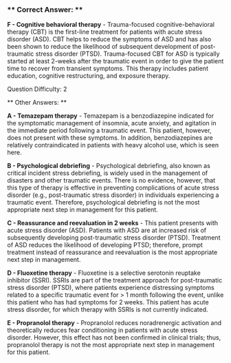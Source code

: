 ### ** Correct Answer: **

**F - Cognitive behavioral therapy** - Trauma-focused cognitive-behavioral therapy (CBT) is the first-line treatment for patients with acute stress disorder (ASD). CBT helps to reduce the symptoms of ASD and has also been shown to reduce the likelihood of subsequent development of post-traumatic stress disorder (PTSD). Trauma-focused CBT for ASD is typically started at least 2-weeks after the traumatic event in order to give the patient time to recover from transient symptoms. This therapy includes patient education, cognitive restructuring, and exposure therapy.

Question Difficulty: 2

** Other Answers: **

**A - Temazepam therapy** - Temazepam is a benzodiazepine indicated for the symptomatic management of insomnia, acute anxiety, and agitation in the immediate period following a traumatic event. This patient, however, does not present with these symptoms. In addition, benzodiazepines are relatively contraindicated in patients with heavy alcohol use, which is seen here.

**B - Psychological debriefing** - Psychological debriefing, also known as critical incident stress debriefing, is widely used in the management of disasters and other traumatic events. There is no evidence, however, that this type of therapy is effective in preventing complications of acute stress disorder (e.g., post-traumatic stress disorder) in individuals experiencing a traumatic event. Therefore, psychological debriefing is not the most appropriate next step in management for this patient.

**C - Reassurance and reevaluation in 2 weeks** - This patient presents with acute stress disorder (ASD). Patients with ASD are at increased risk of subsequently developing post-traumatic stress disorder (PTSD). Treatment of ASD reduces the likelihood of developing PTSD; therefore, prompt treatment instead of reassurance and reevaluation is the most appropriate next step in management.

**D - Fluoxetine therapy** - Fluoxetine is a selective serotonin reuptake inhibitor (SSRI). SSRIs are part of the treatment approach for post-traumatic stress disorder (PTSD), where patients experience distressing symptoms related to a specific traumatic event for > 1 month following the event, unlike this patient who has had symptoms for 2 weeks. This patient has acute stress disorder, for which therapy with SSRIs is not currently indicated.

**E - Propranolol therapy** - Propranolol reduces noradrenergic activation and theoretically reduces fear conditioning in patients with acute stress disorder. However, this effect has not been confirmed in clinical trials; thus, propranolol therapy is not the most appropriate next step in management for this patient.

